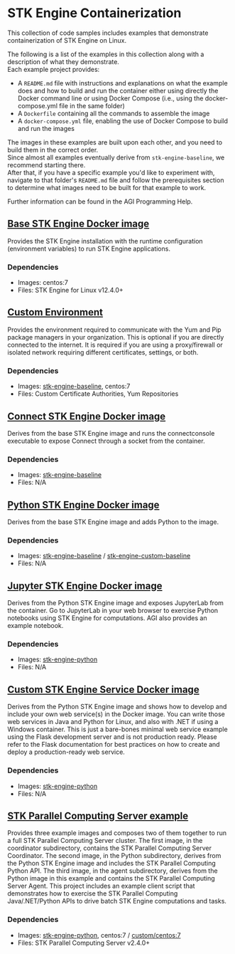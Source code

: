 # STK Engine Containerization

This collection of code samples includes examples that demonstrate containerization of STK Engine on Linux.

The following is a list of the examples in this collection along with a description of what they demonstrate.  
Each example project provides:
* A `README.md` file with instructions and explanations on what the example does and how to build and run the container 
either using directly the Docker command line or using Docker Compose (i.e., using the docker-compose.yml file in the 
same folder)
* A `Dockerfile` containing all the commands to assemble the image
* A `docker-compose.yml` file, enabling the use of Docker Compose to build and run the images

The images in these examples are built upon each other, and you need to build them in the correct order.  
Since almost all examples eventually derive from `stk-engine-baseline`, we recommend starting there.  
After that, if you have a specific example you'd like to experiment with, navigate to that folder's `README.md` file and 
follow the prerequisites section to determine what images need to be built for that example to work.

Further information can be found in the AGI Programming Help.

## [Base STK Engine Docker image](stk-engine-baseline)	
Provides the STK Engine installation with the runtime configuration (environment variables) to run STK Engine applications.

### Dependencies
* Images: centos:7
* Files: STK Engine for Linux v12.4.0+

## [Custom Environment](custom-environment)
Provides the environment required to communicate with the Yum and Pip package managers in your organization. 
This is optional if you are directly connected to the internet. It is required if you are using a proxy/firewall or 
isolated network requiring different certificates, settings, or both.

### Dependencies
* Images: [stk-engine-baseline](stk-engine-baseline), centos:7
* Files: Custom Certificate Authorities, Yum Repositories


## [Connect STK Engine Docker image](stk-engine-connect)
Derives from the base STK Engine image and runs the connectconsole executable to expose Connect through a socket from 
the container.

### Dependencies
* Images: [stk-engine-baseline](stk-engine-baseline)
* Files: N/A

## [Python STK Engine Docker image](stk-engine-python)	
Derives from the base STK Engine image and adds Python to the image.

### Dependencies
* Images: [stk-engine-baseline](stk-engine-baseline) / [stk-engine-custom-baseline](custom-environment)
* Files: N/A

## [Jupyter STK Engine Docker image](stk-engine-jupyter)
Derives from the Python STK Engine image and exposes JupyterLab from the container. Go to JupyterLab in your web browser 
to exercise Python notebooks using STK Engine for computations. AGI also provides an example notebook.

### Dependencies
* Images: [stk-engine-python](stk-engine-python)
* Files: N/A

## [Custom STK Engine Service Docker image](stk-engine-webservice)	
Derives from the Python STK Engine image and shows how to develop and include your own web service(s) in the Docker 
image. You can write those web services in Java and Python for Linux, and also with .NET if using a Windows container. 
This is just a bare-bones minimal web service example using the Flask development server and is not production ready. 
Please refer to the Flask documentation for best practices on how to create and deploy a production-ready web service.

### Dependencies
* Images: [stk-engine-python](stk-engine-python)
* Files: N/A

## [STK Parallel Computing Server example](stk-parallel-computing-server)	
Provides three example images and composes two of them together to run a full STK Parallel Computing Server cluster. 
The first image, in the coordinator subdirectory, contains the STK Parallel Computing Server Coordinator. 
The second image, in the Python subdirectory, derives from the Python STK Engine image and includes the 
STK Parallel Computing Python API. The third image, in the agent subdirectory, derives from the Python image in this 
example and contains the STK Parallel Computing Server Agent. This project includes an example client script that 
demonstrates how to exercise the STK Parallel Computing Java/.NET/Python APIs to drive batch STK Engine computations 
and tasks.

### Dependencies
* Images: [stk-engine-python](stk-engine-python), centos:7 / [custom/centos:7](custom-environment)
* Files: STK Parallel Computing Server v2.4.0+
